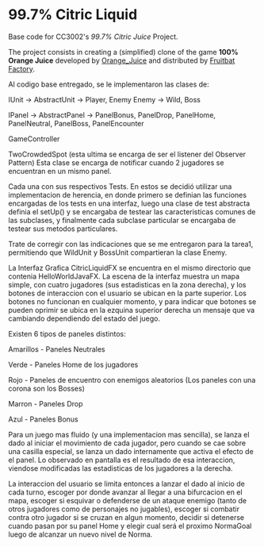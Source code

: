 <!-- 1.0.3-b1 -->
# 99.7% Citric Liquid

Base code for CC3002's *99.7% Citric Juice* Project.

The project consists in creating a (simplified) clone of the game **100% Orange Juice**
developed by [Orange_Juice](http://daidai.moo.jp) and distributed by 
[Fruitbat Factory](https://fruitbatfactory.com).

Al codigo base entregado, se le implementaron las clases de:

IUnit -> AbstractUnit -> Player, Enemy
Enemy -> Wild, Boss

IPanel -> AbstractPanel -> PanelBonus, PanelDrop, PanelHome, PanelNeutral, PanelBoss, PanelEncounter

GameController

TwoCrowdedSpot (esta ultima se encarga de ser el listener del Observer Pattern)
Esta clase se encarga de notificar cuando 2 jugadores se encuentran en un mismo panel.

Cada una con sus respectivos Tests. En estos se decidió utilizar una implementacion de herencia, en donde primero se definian las funciones encargadas de los tests en una interfaz, luego una clase de test abstracta definia el setUp() y se encargaba de testear las caracteristicas comunes de las subclases, y finalmente cada subclase particular se encargaba de testear sus metodos particulares.

Trate de corregir con las indicaciones que se me entregaron para la tarea1, permitiendo que WildUnit y BossUnit compartieran la clase Enemy. 

La Interfaz Grafica CitricLiquidFX se encuentra en el mismo directorio que contenia HelloWorldJavaFX.
La escena de la interfaz muestra un mapa simple, con cuatro jugadores (sus estadisticas en la zona derecha), y los botones de interaccion con el usuario se ubican en la parte superior. Los botones no funcionan en cualquier momento, y para indicar que botones se pueden oprimir se ubica en la ezquina superior derecha un mensaje que va cambiando dependiendo del estado del juego.

Existen 6 tipos de paneles distintos:

Amarillos - Paneles Neutrales

Verde - Paneles Home de los jugadores

Rojo - Paneles de encuentro con enemigos aleatorios (Los paneles con una corona son los Bosses)

Marron - Paneles Drop

Azul - Paneles Bonus

Para un juego mas fluido (y una implementacion mas sencilla), se lanza el dado al iniciar el movimiento de cada jugador, pero cuando se cae sobre una casilla especial, se lanza un dado internamente que activa el efecto de el panel. Lo observado en pantalla es el resultado de esa interaccion, viendose modificadas las estadisticas de los jugadores a la derecha.

La interaccion del usuario se limita entonces a lanzar el dado al inicio de cada turno, escoger por donde avanzar al llegar a una bifurcacion en el mapa, escoger si esquivar o defenderse de un ataque enemigo (tanto de otros jugadores como de personajes no jugables), escoger si combatir contra otro jugador si se cruzan en algun momento, decidir si detenerse cuando pasan por su panel Home y elegir cual será el proximo NormaGoal luego de alcanzar un nuevo nivel de Norma.
